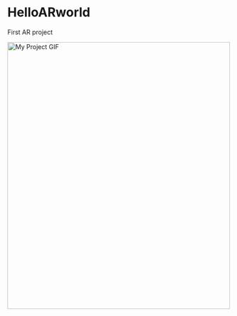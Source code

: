 # HelloARworld
First AR project


<img src="./README.gif" alt="My Project GIF" width="500" height="600">
